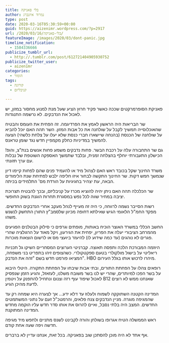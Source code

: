 ```yaml
---
title: בלי פאניקה
author: נמרוד איזנברג
type: post
date: 2020-03-16T05:30:59+00:00
guid: https://aizenimr.wordpress.com/?p=2917
url: /2020/03/16/בלי-פאניקה/
featureImage: /images/2020/03/dont-panic.jpg
timeline_notification:
  - 1584336666
publicize_tumblr_url:
  - http://.tumblr.com/post/612721404905930752
publicize_twitter_user:
  - aizenimr
categories:
  - הומור
tags:
  - קורונה
  - קניבליזם

---
```

פאניקת הסופרמרקטים שככה כאשר פקיד חרוץ הציע שעל מנת למנוע מחסור במזון, יש לאכול את הנדבקים. לא נרשמה התנגדות.

שר הבריאות היה הראשון לאמץ את הפרדיגמה. זה הפחית את העומס והבטיח שהאוכלוסייה תמשיך לקבל על שולחנה את כל אבות המזון. השר תהה האם יוכל להביא על שולחנה של הכנסת (בהנחה שיישארו חברי כנסת שלא יעלו על צלחת כלשהי) הצעה להמשיך במדיניות כחלק מקמפיין חדש נגד שומן טראנס.

גם שר התחבורה עלה על רכבת הבשר. פחות נדבקים משמע פחות אנשים בנת"צ, והופ! הכישלון התעבורתי יוחלף בהצלחה זמנית, ובלבד שתמשך האספקה השוטפת של נבלות עם ערך תזונתי.

משרד החינוך שקל בכובד ראש האם לצהול מיד או להעמיד פנים שהם לפחות קיימו דיון שנמשך חמש דקות. שר החינוך התקשה לבחור איזו חליפה ילבש לפתיחת שנת הלימודים הבאה, עת יצהיר בחגיגיות על הורדת מס' התלמידים בכיתה.

שר הכלכלה תהה האם ניתן יהיה להוציא מכרז על קניבליזם, ובכך להבטיח תצרוכת יציבה במחיר שווה לכל נפש במסגרת תחרות הוגנת בשוק החופשי.

רשות הסייבר נשמה לרווחה, כי היה זה מעייף לנהל מעקב אחרי הנדבקים החדשים. מפקד החמ"ל הלאומי הגיש שאילתא דחופה מכיוון שלסמב"ץ התורן התחשק לנשנש משהו.

החשב הכללי במשרד האוצר הוכיח באותות, מופתים וגרפים כי סילוק הבטלנים הפגיעים מהמרחב הציבורי יעלה את הפריון, יפחית את הגירעון, ויקל מאוד על הרגולציה שהרי פגרים לא נוהגים (עד כמה שידוע לו) להיעזר ביועצי מס או לרשום הוצאות מוכרות.

היוזמה המבורכת הלכה ותפסה תאוצה. קברניטי הערוצים המסחריים השיקו גל תכניות ריאליטי על בישול מולקולרי בטעם ספקטקולרי. כשהצופים זיהו בתפריט בני משפחה, המציאו פורמט חדש בשם "זהה את הנדבק". HBO מיהרו לרכוש אותו בגלל העירום.

רופאים צהלו על הפחתת התורים, ובתי אבות שיבחו על הפחתת התקורה. היטלי היבוא על בשר הפכו למיותרים, שהרי יש לנו בשר משובח משלנו, לעזאזל, והגיע הזמן שנפסיק לאכול שיפוד עוף רזה וצנום ונתחיל להתפנק על ויטמין B12 שאנחנו ממש לא רוצים לדעת מהיכן הגיע.

המדינה הקטנה השתוקקה לשמוח ולעלוז עד דלא ידע&#8230; אך לצערה היא שמחה רק עד שהמגיפה מוגרה. מניין הנדבקים צנח פלאים, והרמטכ"ל זעם על נתוני המשתמטים החדשים. המצב היה בלתי נסבל, ואיים להרוס את אותו סדר חדש עליו הוקמה מחדש המדינה המתוקנת.

ראש הממשלה הטיח אגרופו בשולחן והורה לקבינט לשנס מתניים ולחפש מיד מגיפה חדשה ויפה שעה אחת קודם.

אף אחד לא היה מוכן להסתכן שוב בפאניקה. בכל זאת, אנחנו עדיין לא ברברים.